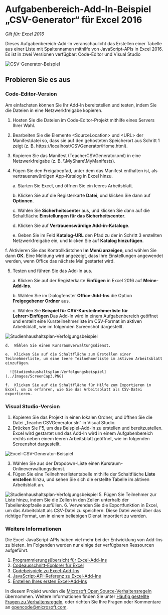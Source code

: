 ﻿---
page_type: sample
products:
- office-excel
- office-365
languages:
- javascript
extensions:
  contentType: samples
  technologies:
  - Add-ins
  createdDate: 10/15/2015 1:50:50 PM
---
# <a name="csv-generator-task-pane-add-in-sample-for-excel-2016"></a>Aufgabenbereich-Add-In-Beispiel „CSV-Generator“ für Excel 2016

_Gilt für: Excel 2016_

Dieses Aufgabenbereich-Add-In veranschaulicht das Erstellen einer Tabelle aus einer Liste mit Spaltennamen mithilfe von JavaScript-APIs in Excel 2016. Es ist in zwei Versionen verfügbar: Code-Editor und Visual Studio

![CSV-Generator-Beispiel](../Images/ScreenCap1.PNG)

## <a name="try-it-out"></a>Probieren Sie es aus
### <a name="code-editor-version"></a>Code-Editor-Version

Am einfachsten können Sie Ihr Add-In bereitstellen und testen, indem Sie die Dateien in eine Netzwerkfreigabe kopieren.

1.  Hosten Sie die Dateien im Code-Editor-Projekt mithilfe eines Servers Ihrer Wahl.
2.  Bearbeiten Sie die Elemente \<SourceLocation\> und \<URL\> der Manifestdatei so, dass sie auf den gehosteten Speicherort aus Schritt 1 zeigt (z. B. https://localhost/CSVGenerator/Home.html).
3.  Kopieren Sie das Manifest (TeacherCSVGenerator.xml) in eine Netzwerkfreigabe (z. B. \\\MyShare\MyManifests).
4.  Fügen Sie den Freigabepfad, unter dem das Manifest enthalten ist, als vertrauenswürdigen App-Katalog in Excel hinzu.

    a.  Starten Sie Excel, und öffnen Sie ein leeres Arbeitsblatt.

    b.  Klicken Sie auf die Registerkarte **Datei**, und klicken Sie dann auf **Optionen**.

    c.  Wählen Sie **Sicherheitscenter** aus, und klicken Sie dann auf die Schaltfläche **Einstellungen für das Sicherheitscenter**.

    d.  Klicken Sie auf **Vertrauenswürdige Add-in-Kataloge**.

    e.  Geben Sie im Feld  **Katalog-URL** den Pfad zu der in Schritt 3 erstellten Netzwerkfreigabe ein, und klicken Sie auf **Katalog hinzufügen**.

   f. Aktivieren Sie das Kontrollkästchen **Im Menü anzeigen**, und wählen Sie dann **OK**. Eine Meldung wird angezeigt, dass Ihre Einstellungen angewendet werden, wenn Office das nächste Mal gestartet wird.

5.  Testen und führen Sie das Add-In aus.

    a.  Klicken Sie auf der Registerkarte **Einfügen** in Excel 2016 auf **Meine-Add-Ins**.

    b.  Wählen Sie im Dialogfenster **Office-Add-Ins** die Option **Freigegebener Ordner** aus.

    c.  Wählen Sie **Beispiel für CSV-Kursteilnehmerliste für Lehrer**>**Einfügen** Das Add-In wird in einem Aufgabenbereich geöffnet und erstellt eine Kursteilnehmerliste im CSV-Format im aktiven Arbeitsblatt, wie im folgenden Screenshot dargestellt.

   ![Studienhaushaltsplan-Verfolgungsbeispiel](../Images/ScreenCap2.PNG)

    d.  Wählen Sie einen Kursraumverwaltungsdienst.

    e.  Klicken Sie auf die Schaltfläche zum Erstellen einer Teilnehmerliste, um eine leere Teilnehmerliste im aktiven Arbeitsblatt einzufügen.

      ![Studienhaushaltsplan-Verfolgungsbeispiel](../Images/ScreenCap3.PNG)

    f.  Klicken Sie auf die Schaltfläche für Hilfe zum Exportieren in Excel, um zu erfahren, wie Sie das Arbeitsblatt als CSV-Datei exportieren.


### <a name="visual-studio-version"></a>Visual Studio-Version
1.  Kopieren Sie das Projekt in einen lokalen Ordner, und öffnen Sie die Datei „TeacherCSVGenerator.sln“ in Visual Studio.
2.  Drücken Sie F5, um das Beispiel-Add-In zu erstellen und bereitzustellen. Excel wird gestartet und das Add-In wird in einem Aufgabenbereich rechts neben einem leeren Arbeitsblatt geöffnet, wie im folgenden Screenshot dargestellt.

  ![Excel-CSV-Generator-Beispiel](../Images/ScreenCap1.PNG)

3.  Wählen Sie aus der Dropdown-Liste einen Kursraum-Onlineverwaltungsdienst.
4.  Fügen Sie eine Teilnehmerlistentabelle mithilfe der Schaltfläche **Liste erstellen** hinzu, und sehen Sie sich die erstellte Tabelle im aktiven Arbeitsblatt an.

  ![Studienhaushaltsplan-Verfolgungsbeispiel](../Images/ScreenCap3.PNG)
5.  Fügen Sie Teilnehmer zur Liste hinzu, indem Sie die Zellen in den Zeilen unterhalb der Tabellenkopfzeile ausfüllen.
6.  Verwenden Sie die Exportfunktion in Excel, um das Arbeitsblatt als CSV-Datei zu speichern. Diese Datei weist über das richtige Format, um in einem beliebigen Dienst importiert zu werden.


### <a name="learn-more"></a>Weitere Informationen

Die Excel-JavaScript-APIs haben viel mehr bei der Entwicklung von Add-Ins zu bieten. Im Folgenden werden nur einige der verfügbaren Ressourcen aufgeführt.

1.  [Programmierungsübersicht für Excel-Add-Ins](https://github.com/OfficeDev/office-js-docs/blob/master/excel/excel-add-ins-programming-overview.md)
2.  [Codeausschnitt-Explorer für Excel](http://officesnippetexplorer.azurewebsites.net/#/snippets/excel)
3.  [Codebeispiele zu Excel-Add-Ins](https://github.com/OfficeDev/office-js-docs/blob/master/excel/excel-add-ins-code-samples.md)
4.  [JavaScript-API-Referenz zu Excel-Add-Ins](https://github.com/OfficeDev/office-js-docs/blob/master/excel/excel-add-ins-javascript-reference.md)
5.  [Erstellen Ihres ersten Excel-Add-Ins](https://github.com/OfficeDev/office-js-docs/blob/master/excel/build-your-first-excel-add-in.md)


In diesem Projekt wurden die [Microsoft Open Source-Verhaltensregeln](https://opensource.microsoft.com/codeofconduct/) übernommen. Weitere Informationen finden Sie unter [Häufig gestellte Fragen zu Verhaltensregeln](https://opensource.microsoft.com/codeofconduct/faq/), oder richten Sie Ihre Fragen oder Kommentare an [opencode@microsoft.com](mailto:opencode@microsoft.com).
